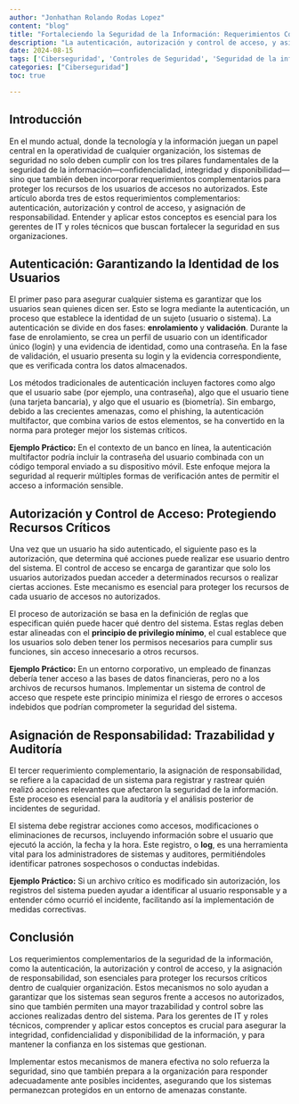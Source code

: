 ```yaml
---
author: "Jonhathan Rolando Rodas Lopez"
content: "blog"
title: "Fortaleciendo la Seguridad de la Información: Requerimientos Complementarios Claves"
description: "La autenticación, autorización y control de acceso, y asignación de responsabilidad son requerimientos complementarios esenciales para fortalecer la seguridad de la información en cualquier organización. En este artículo, exploraremos cada uno de estos conceptos, su importancia y cómo se aplican en la práctica."
date: 2024-08-15
tags: ['Ciberseguridad', 'Controles de Seguridad', 'Seguridad de la informacion', 'ISC2']
categories: ["Ciberseguridad"]
toc: true

---
```


## Introducción

En el mundo actual, donde la tecnología y la información juegan un papel central en la operatividad de cualquier organización, los sistemas de seguridad no solo deben cumplir con los tres pilares fundamentales de la seguridad de la información—confidencialidad, integridad y disponibilidad—sino que también deben incorporar requerimientos complementarios para proteger los recursos de los usuarios de accesos no autorizados. Este artículo aborda tres de estos requerimientos complementarios: autenticación, autorización y control de acceso, y asignación de responsabilidad. Entender y aplicar estos conceptos es esencial para los gerentes de IT y roles técnicos que buscan fortalecer la seguridad en sus organizaciones.

## Autenticación: Garantizando la Identidad de los Usuarios

El primer paso para asegurar cualquier sistema es garantizar que los usuarios sean quienes dicen ser. Esto se logra mediante la autenticación, un proceso que establece la identidad de un sujeto (usuario o sistema). La autenticación se divide en dos fases: **enrolamiento** y **validación**. Durante la fase de enrolamiento, se crea un perfil de usuario con un identificador único (login) y una evidencia de identidad, como una contraseña. En la fase de validación, el usuario presenta su login y la evidencia correspondiente, que es verificada contra los datos almacenados.

Los métodos tradicionales de autenticación incluyen factores como algo que el usuario sabe (por ejemplo, una contraseña), algo que el usuario tiene (una tarjeta bancaria), y algo que el usuario es (biometría). Sin embargo, debido a las crecientes amenazas, como el phishing, la autenticación multifactor, que combina varios de estos elementos, se ha convertido en la norma para proteger mejor los sistemas críticos.

**Ejemplo Práctico:** En el contexto de un banco en línea, la autenticación multifactor podría incluir la contraseña del usuario combinada con un código temporal enviado a su dispositivo móvil. Este enfoque mejora la seguridad al requerir múltiples formas de verificación antes de permitir el acceso a información sensible.

## Autorización y Control de Acceso: Protegiendo Recursos Críticos

Una vez que un usuario ha sido autenticado, el siguiente paso es la autorización, que determina qué acciones puede realizar ese usuario dentro del sistema. El control de acceso se encarga de garantizar que solo los usuarios autorizados puedan acceder a determinados recursos o realizar ciertas acciones. Este mecanismo es esencial para proteger los recursos de cada usuario de accesos no autorizados.

El proceso de autorización se basa en la definición de reglas que especifican quién puede hacer qué dentro del sistema. Estas reglas deben estar alineadas con el **principio de privilegio mínimo**, el cual establece que los usuarios solo deben tener los permisos necesarios para cumplir sus funciones, sin acceso innecesario a otros recursos.

**Ejemplo Práctico:** En un entorno corporativo, un empleado de finanzas debería tener acceso a las bases de datos financieras, pero no a los archivos de recursos humanos. Implementar un sistema de control de acceso que respete este principio minimiza el riesgo de errores o accesos indebidos que podrían comprometer la seguridad del sistema.

## Asignación de Responsabilidad: Trazabilidad y Auditoría

El tercer requerimiento complementario, la asignación de responsabilidad, se refiere a la capacidad de un sistema para registrar y rastrear quién realizó acciones relevantes que afectaron la seguridad de la información. Este proceso es esencial para la auditoría y el análisis posterior de incidentes de seguridad.

El sistema debe registrar acciones como accesos, modificaciones o eliminaciones de recursos, incluyendo información sobre el usuario que ejecutó la acción, la fecha y la hora. Este registro, o **log**, es una herramienta vital para los administradores de sistemas y auditores, permitiéndoles identificar patrones sospechosos o conductas indebidas.

**Ejemplo Práctico:** Si un archivo crítico es modificado sin autorización, los registros del sistema pueden ayudar a identificar al usuario responsable y a entender cómo ocurrió el incidente, facilitando así la implementación de medidas correctivas.

## Conclusión

Los requerimientos complementarios de la seguridad de la información, como la autenticación, la autorización y control de acceso, y la asignación de responsabilidad, son esenciales para proteger los recursos críticos dentro de cualquier organización. Estos mecanismos no solo ayudan a garantizar que los sistemas sean seguros frente a accesos no autorizados, sino que también permiten una mayor trazabilidad y control sobre las acciones realizadas dentro del sistema. Para los gerentes de IT y roles técnicos, comprender y aplicar estos conceptos es crucial para asegurar la integridad, confidencialidad y disponibilidad de la información, y para mantener la confianza en los sistemas que gestionan.

Implementar estos mecanismos de manera efectiva no solo refuerza la seguridad, sino que también prepara a la organización para responder adecuadamente ante posibles incidentes, asegurando que los sistemas permanezcan protegidos en un entorno de amenazas constante.
